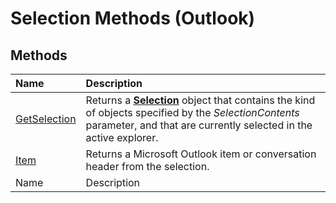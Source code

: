 
# Selection Methods (Outlook)

## Methods



|**Name**|**Description**|
|:-----|:-----|
| [GetSelection](c6af6665-d97d-3833-1014-5b43282bafc2.md)|Returns a  **[Selection](0b06a3ce-0445-db8f-e6e8-bb7bd469c50f.md)** object that contains the kind of objects specified by the _SelectionContents_ parameter, and that are currently selected in the active explorer.|
| [Item](981b107a-14d7-2dd3-6449-2737b2801c3c.md)|Returns a Microsoft Outlook item or conversation header from the selection.|
|Name|Description|
